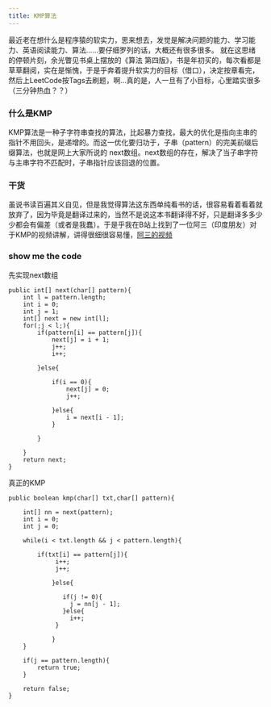 ```yaml
---
title: KMP算法
---
```


最近老在想什么是程序猿的软实力，思来想去，发觉是解决问题的能力、学习能力、英语阅读能力、算法......要仔细罗列的话，大概还有很多很多。
就在这思绪的停顿片刻，余光瞥见书桌上摆放的《算法 第四版》，书是年初买的，每次看都是草草翻阅，实在是惭愧，于是乎奔着提升软实力的目标（借口），决定按章看完，然后上LeetCode按Tags去刷题，啊...真的是，人一旦有了小目标，心里踏实很多（三分钟热血？？）

<!--more-->

### 什么是KMP
KMP算法是一种子字符串查找的算法，比起暴力查找，最大的优化是指向主串的指针不用回头，是递增的。而这一优化要归功于，子串（pattern）的完美前缀后缀算法，也就是网上大家所说的 next数组。next数组的存在，解决了当子串字符与主串字符不匹配时，子串指针应该回退的位置。

### 干货
虽说书读百遍其义自见，但是我觉得算法这东西单纯看书的话，很容易看着看着就放弃了，因为毕竟是翻译过来的，当然不是说这本书翻译得不好，只是翻译多多少少都会有偏差（或者是我蠢）。于是乎我在B站上找到了一位阿三（印度朋友）对于KMP的视频讲解，讲得很细很容易懂，[阿三的视频](https://www.bilibili.com/video/av3246487/?from=search&seid=1769270493014630067)

### show me the code

先实现next数组
```
public int[] next(char[] pattern){
    int l = pattern.length;
    int i = 0;
    int j = 1;
    int[] next = new int[l];
    for(;j < l;){
        if(pattern[i] == pattern[j]){
            next[j] = i + 1;
            j++;
            i++;

        }else{
            
            if(i == 0){
                next[j] = 0;
                j++;

            }else{
                i = next[i - 1];
            }

        }

    }
    return next;
}

```

真正的KMP
```
public boolean kmp(char[] txt,char[] pattern){
    
    int[] nn = next(pattern);
    int i = 0;
    int j = 0;

    while(i < txt.length && j < pattern.length){
        
        if(txt[i] == pattern[j]){
             i++; 
             j++;

        	}else{

        	   if(j != 0){	
                 j = nn[j - 1];
               }else{
                 i++;
             }

        	}
    }

    if(j == pattern.length){
        return true;
    }

    return false;
}

```










